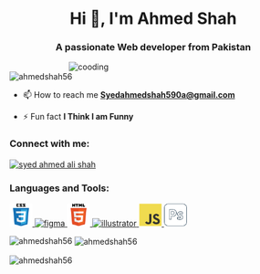 <h1 align="center">Hi 👋, I'm Ahmed Shah</h1>
<h3 align="center">A passionate Web developer from Pakistan</h3>

<img align="right" alt="cooding" width="400" src="https://www.softprodigy.com/wp-content/uploads/2021/07/full-stack-development-gif.gif
">
<p align="left"> <img src="https://komarev.com/ghpvc/?username=ahmedshah56&label=Profile%20views&color=0e75b6&style=flat" alt="ahmedshah56" /> </p>

- 📫 How to reach me **Syedahmedshah590a@gmail.com**

- ⚡ Fun fact **I Think I am Funny**

<h3 align="left">Connect with me:</h3>
<p align="left">
<a href="https://linkedin.com/in/syed ahmed ali shah" target="blank"><img align="center" src="https://raw.githubusercontent.com/rahuldkjain/github-profile-readme-generator/master/src/images/icons/Social/linked-in-alt.svg" alt="syed ahmed ali shah" height="30" width="40" /></a>
</p>

<h3 align="left">Languages and Tools:</h3>
<p align="left"> <a href="https://www.w3schools.com/css/" target="_blank" rel="noreferrer"> <img src="https://raw.githubusercontent.com/devicons/devicon/master/icons/css3/css3-original-wordmark.svg" alt="css3" width="40" height="40"/> </a> <a href="https://www.figma.com/" target="_blank" rel="noreferrer"> <img src="https://www.vectorlogo.zone/logos/figma/figma-icon.svg" alt="figma" width="40" height="40"/> </a> <a href="https://www.w3.org/html/" target="_blank" rel="noreferrer"> <img src="https://raw.githubusercontent.com/devicons/devicon/master/icons/html5/html5-original-wordmark.svg" alt="html5" width="40" height="40"/> </a> <a href="https://www.adobe.com/in/products/illustrator.html" target="_blank" rel="noreferrer"> <img src="https://www.vectorlogo.zone/logos/adobe_illustrator/adobe_illustrator-icon.svg" alt="illustrator" width="40" height="40"/> </a> <a href="https://developer.mozilla.org/en-US/docs/Web/JavaScript" target="_blank" rel="noreferrer"> <img src="https://raw.githubusercontent.com/devicons/devicon/master/icons/javascript/javascript-original.svg" alt="javascript" width="40" height="40"/> </a> <a href="https://www.photoshop.com/en" target="_blank" rel="noreferrer"> <img src="https://raw.githubusercontent.com/devicons/devicon/master/icons/photoshop/photoshop-line.svg" alt="photoshop" width="40" height="40"/> </a> </p>

<p><img align="left" src="https://github-readme-stats.vercel.app/api/top-langs?username=ahmedshah56&show_icons=true&locale=en&layout=compact" alt="ahmedshah56" /></p>

<p>&nbsp;<img align="center" src="https://github-readme-stats.vercel.app/api?username=ahmedshah56&show_icons=true&locale=en" alt="ahmedshah56" /></p>

<p><img align="center" src="https://github-readme-streak-stats.herokuapp.com/?user=ahmedshah56&" alt="ahmedshah56" /></p>


